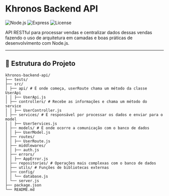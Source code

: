 # Khronos Backend API

![Node.js](https://img.shields.io/badge/Node.js-18.x-green) ![Express](https://img.shields.io/badge/Express.js-^4.x-blue) ![License](https://img.shields.io/badge/license-MIT-lightgrey)

API RESTful para processar vendas e centralizar dados dessas vendas fazendo o uso de arquitetura em camadas e boas práticas de desenvolvimento com Node.js.

---

## 📁 Estrutura do Projeto

```
khronos-backend-api/
├── tests/
├── src/
│ ├── api/ # É onde começa, userRoute chama um método da classe UserApi
│ │ ├── UserApi.js
│ ├── controllers/ # Recebe as informações e chama um método do service
│ │ ├── UserController.js
│ ├── services/ # É responsável por processar os dados e enviar para o model
│ │ ├── UserServices.js
│ ├── models/ # É onde ocorre a comunicação com o banco de dados
│ │ ├── UserModel.js
│ ├── routes/ 
│ │ ├── UserRoute.js
│ ├── middlewares/
│ │ ├── auth.js
│ ├── errors/
│ │ ├── AppError.js
│ ├── repositories/ # Operações mais complexas com o banco de dados
│ ├── utils/ # Funções de bibliotecas externas
│ ├── config/ 
│ │ └── database.js
│ └── server.js
├── package.json
└── README.md
```
